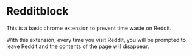 # Redditblock

This is a basic chrome extension to prevent time waste on Reddit.

With this extension, every time you visit Reddit, you will be prompted to leave Reddit and the contents of the page will disappear.

